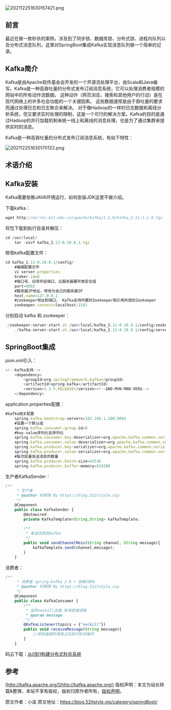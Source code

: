 


![202112251630157421.png](https://gitee.com/hezhiyuan007/java-study/raw/master/images/SpringBoot4/7bf1ca0e-6c45-49a6-8a0b-0544e754840a.png)

## 前言

最近在做一款秒杀的案例，涉及到了同步锁、数据库锁、分布式锁、进程内队列以及分布式消息队列，这里对SpringBoot集成Kafka实现消息队列做一个简单的记录。

## Kafka简介

Kafka是由Apache软件基金会开发的一个开源流处理平台，由Scala和Java编写。Kafka是一种高吞吐量的分布式发布订阅消息系统，它可以处理消费者规模的网站中的所有动作流数据。 这种动作（网页浏览，搜索和其他用户的行动）是在现代网络上的许多社会功能的一个关键因素。 这些数据通常是由于吞吐量的要求而通过处理日志和日志聚合来解决。 对于像Hadoop的一样的日志数据和离线分析系统，但又要求实时处理的限制，这是一个可行的解决方案。Kafka的目的是通过Hadoop的并行加载机制来统一线上和离线的消息处理，也是为了通过集群来提供实时的消息。

Kafka是一种高吞吐量的分布式发布订阅消息系统，有如下特性：

![202112251630170122.png](https://gitee.com/hezhiyuan007/java-study/raw/master/images/SpringBoot4/94778fc4-40df-459c-aaa4-650123bb22db.png)

## 术语介绍

## Kafka安装

Kafka需要依赖JAVA环境运行，如何安装JDK这里不做介绍。

下载kafka：

```js 
wget http://mirror.bit.edu.cn/apache/kafka/1.1.0/kafka_2.11-1.1.0.tgz
```

将包下载到执行目录并解压：


```js 
cd /usr/local/
    tar -xzvf kafka_2.11-0.10.0.1.tgz
```

修改kafka配置文件：


```js 
cd kafka_2.11-0.10.0.1/config/
    #编辑配置文件
    vi server.properties
    broker.id=0
    #端口号、记得开启端口，云服务器要开放安全组
    port=9092
    #服务器IP地址，修改为自己的服务器IP
    host.name=127.0.0.1
    #zookeeper地址和端口， Kafka支持内置的Zookeeper和引用外部的Zookeeper
    zookeeper.connect=localhost:2181
```

分别启动 kafka 和 zookeeper：


```js 
./zookeeper-server-start.sh /usr/local/kafka_2.11-0.10.0.1/config/zookeeper.properties &
    ./kafka-server-start.sh /usr/local/kafka_2.11-0.10.0.1/config/server.properties &
```

## SpringBoot集成

pom.xml引入：

```js 
<!--kafka支持-->
    <dependency>
        <groupId>org.springframework.kafka</groupId>
        <artifactId>spring-kafka</artifactId>
        <version>1.3.5.RELEASE</version><!--$NO-MVN-MAN-VER$-->
    </dependency>
```

application.properties配置：


```js 
#kafka相关配置
    spring.kafka.bootstrap-servers=192.168.1.180:9092
    #设置一个默认组
    spring.kafka.consumer.group-id=0
    #key-value序列化反序列化
    spring.kafka.consumer.key-deserializer=org.apache.kafka.common.serialization.StringDeserializer
    spring.kafka.consumer.value-deserializer=org.apache.kafka.common.serialization.StringDeserializer
    spring.kafka.producer.key-serializer=org.apache.kafka.common.serialization.StringSerializer
    spring.kafka.producer.value-serializer=org.apache.kafka.common.serialization.StringSerializer
    #每次批量发送消息的数量
    spring.kafka.producer.batch-size=65536
    spring.kafka.producer.buffer-memory=524288
```

生产者KafkaSender：


```js 
/**
     * 生产者
     * @author 科帮网 By https://blog.52itstyle.vip
     */
    @Component
    public class KafkaSender {
        @Autowired
        private KafkaTemplate<String,String> kafkaTemplate;
    
        /**
         * 发送消息到kafka
         */
        public void sendChannelMess(String channel, String message){
            kafkaTemplate.send(channel,message);
        }
    }
```

消费者：


```js 
/**
     * 消费者 spring-kafka 2.0 + 依赖JDK8
     * @author 科帮网 By https://blog.52itstyle.vip
     */
    @Component
    public class KafkaConsumer {
        /**
         * 监听seckill主题,有消息就读取
         * @param message
         */
        @KafkaListener(topics = {"seckill"})
        public void receiveMessage(String message){
            //收到通道的消息之后执行秒杀操作
        }
    }
```

码云下载：[从0到1构建分布式秒杀系统](https://gitee.com/52itstyle/spring-boot-seckill)

## 参考

[http://kafka.apache.org/](http://kafka.apache.org/)
版权声明：本文为站长转载&整理，本站不享有版权，版权归原作者所有，[版权声明](https://gitee.com/hezhiyuan007/java-notes/raw/master/disclaimer.md)。




原文作者：小柒 原文地址：https://blog.52itstyle.vip/category/springBoot/